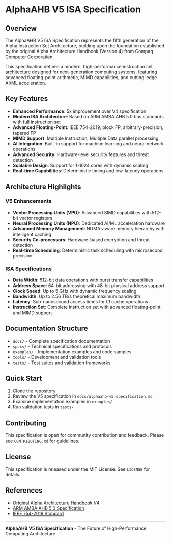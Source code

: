 # AlphaAHB V5 ISA Specification

## Overview

The AlphaAHB V5 ISA Specification represents the fifth generation of the Alpha Instruction Set Architecture, building upon the foundation established by the original Alpha Architecture Handbook (Version 4) from Compaq Computer Corporation.

This specification defines a modern, high-performance instruction set architecture designed for next-generation computing systems, featuring advanced floating-point arithmetic, MIMD capabilities, and cutting-edge AI/ML acceleration.

## Key Features

- **Enhanced Performance**: 5x improvement over V4 specification
- **Modern ISA Architecture**: Based on ARM AMBA AHB 5.0 bus standards with full instruction set
- **Advanced Floating-Point**: IEEE 754-2019, block FP, arbitrary-precision, tapered FP
- **MIMD Support**: Multiple Instruction, Multiple Data parallel processing
- **AI Integration**: Built-in support for machine learning and neural network operations
- **Advanced Security**: Hardware-level security features and threat detection
- **Scalable Design**: Support for 1-1024 cores with dynamic scaling
- **Real-time Capabilities**: Deterministic timing and low-latency operations

## Architecture Highlights

### V5 Enhancements
- **Vector Processing Units (VPU)**: Advanced SIMD capabilities with 512-bit vector registers
- **Neural Processing Units (NPU)**: Dedicated AI/ML acceleration hardware
- **Advanced Memory Management**: NUMA-aware memory hierarchy with intelligent caching
- **Security Co-processors**: Hardware-based encryption and threat detection
- **Real-time Scheduling**: Deterministic task scheduling with microsecond precision

### ISA Specifications
- **Data Width**: 512-bit data operations with burst transfer capabilities
- **Address Space**: 64-bit addressing with 48-bit physical address support
- **Clock Speed**: Up to 5 GHz with dynamic frequency scaling
- **Bandwidth**: Up to 2.56 TB/s theoretical maximum bandwidth
- **Latency**: Sub-nanosecond access times for L1 cache operations
- **Instruction Set**: Complete instruction set with advanced floating-point and MIMD support

## Documentation Structure

- `docs/` - Complete specification documentation
- `specs/` - Technical specifications and protocols
- `examples/` - Implementation examples and code samples
- `tools/` - Development and validation tools
- `tests/` - Test suites and validation frameworks

## Quick Start

1. Clone the repository
2. Review the V5 specification in `docs/alphaahb-v5-specification.md`
3. Examine implementation examples in `examples/`
4. Run validation tests in `tests/`

## Contributing

This specification is open for community contribution and feedback. Please see `CONTRIBUTING.md` for guidelines.

## License

This specification is released under the MIT License. See `LICENSE` for details.

## References

- [Original Alpha Architecture Handbook V4](http://www.o3one.org/hwdocs/alpha/alphaahb.pdf)
- [ARM AMBA AHB 5.0 Specification](https://developer.arm.com/documentation/ihi0011/latest/)
- [IEEE 754-2019 Standard](https://ieeexplore.ieee.org/document/8766229)

---

**AlphaAHB V5 ISA Specification** - The Future of High-Performance Computing Architecture
